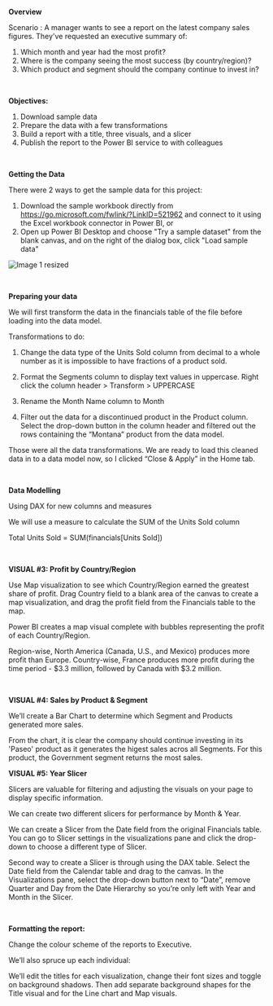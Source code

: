 **Overview**

Scenario : 
A manager wants to see a report on the latest company sales figures. They've requested an executive summary of:

1) Which month and year had the most profit?
2) Where is the company seeing the most success (by country/region)?
3) Which product and segment should the company continue to invest in?

<br/>


**Objectives:** 
<br/>
1) Download sample data <br/>
2) Prepare the data with a few transformations <br/>
3) Build a report with a title, three visuals, and a slicer <br/>
4) Publish the report to the Power BI service to with colleagues <br/>
<br/>

**Getting the Data** 
<br/>

There were 2 ways to get the sample data for this project:

1) Download the sample workbook directly from https://go.microsoft.com/fwlink/?LinkID=521962 and connect to it using the Excel workbook connector in Power BI, or
2) Open up Power BI Desktop and choose "Try a sample dataset" from the blank canvas, and on the right of the dialog box, click "Load sample data"

![Image 1 resized](https://user-images.githubusercontent.com/78444311/212312415-4778fd68-f366-4fe6-8a3f-1e1f4d216c64.png)


<br/>

**Preparing your data**
<br/>

We will first transform the data in the financials table of the file before loading into the data model. 
<br/>

Transformations to do:

1) Change the data type of the Units Sold column from decimal to a whole number as it is impossible to have fractions of a product sold.

2) Format the Segments column to display text values in uppercase. Right click the column header > Transform > UPPERCASE

3) Rename the Month Name column to Month

4) Filter out the data for a discontinued product in the Product column. Select the drop-down button in the column header and filtered out the rows containing the “Montana” product from the data model.


Those were all the data transformations. We are ready to load this cleaned data in to a data model now, so I clicked “Close & Apply” in the Home tab.

<br/>

**Data Modelling**



Using DAX for new columns and measures


We will use a measure to calculate the SUM of the Units Sold column


Total Units Sold = SUM(financials[Units Sold])

<br/>

**VISUAL #3: Profit by Country/Region**

Use Map visualization to see which Country/Region earned the greatest share of profit. Drag Country field to a blank area of the canvas to create a map visualization, and drag the profit field from the Financials table to the map.

Power BI creates a map visual complete with bubbles representing the profit of each Country/Region.

Region-wise, North America (Canada, U.S., and Mexico) produces more profit than Europe. Country-wise, France produces more profit during the time period - $3.3 million, followed by Canada with $3.2 million. 

<br/>

**VISUAL #4: Sales by Product & Segment**

We’ll create a Bar Chart to determine which Segment and Products generated more sales.

From the chart, it is clear the company should continue investing in its 'Paseo' product as it generates the higest sales acros all Segments. For this product, the Government segment returns the most sales.


**VISUAL #5: Year Slicer**

Slicers are valuable for filtering and adjusting the visuals on your page to display specific information.

We can create two different slicers for performance by Month & Year. 

We can create a Slicer from the Date field from the original Financials table. You can go to Slicer settings in the visualizations pane and click the drop-down to choose a different type of Slicer.

Second way to create a Slicer is through using the DAX table. Select the Date field from the Calendar table and drag to the canvas. In the Visualizations pane, select the drop-down button next to “Date”, remove Quarter and Day from the Date Hierarchy so you’re only left with Year and Month in the Slicer. 

<br/>

**Formatting the report:**

Change the colour scheme of the reports to Executive.

We’ll also spruce up each individual:

We’ll edit the titles for each visualization, change their font sizes and toggle on background shadows. Then add separate background shapes for the Title visual and for the Line chart and Map visuals. 

